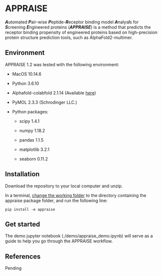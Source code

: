 # APPRAISE

***A***utomated ***P***air-wise ***P***eptide-***R***eceptor binding model ***A***nalys***I***s for ***S***creening ***E***ngineered proteins (***APPRAISE***) is a method that predicts the receptor binding propensity of engineered proteins based on high-precision protein structure prediction tools, such as AlphaFold2-multimer.

## Environment

APPRAISE 1.2 was tested with the following environment:

 - MacOS 10.14.6

 - Python 3.6.10

 - Alphafold-colabfold 2.1.14 (Available [here](https://github.com/sokrypton/ColabFold))

 - PyMOL 2.3.3 (Schrodinger LLC.)

 - Python packages:

    - scipy 1.4.1

    - numpy 1.18.2

    - pandas 1.1.5

    - matplotlib 3.2.1

    - seaborn 0.11.2



## Installation

Download the repository to your local computer and unzip.

In a terminal, [change the working folder](https://ss64.com/osx/cd.html) to the directory containing the appraise package folder, and run the following line:

```
pip install -e appraise
```

## Get started

The demo jupyter notebook (./demo/appraise_demo.ipynb) will serve as a guide to help you go through the APPRAISE workflow.


## References

Pending
